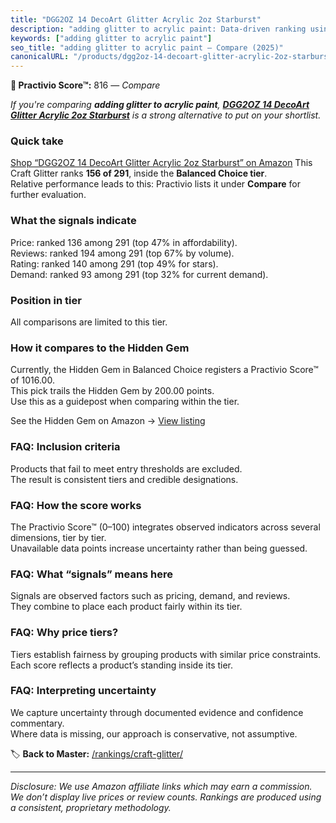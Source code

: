```yaml
---
title: "DGG2OZ 14 DecoArt Glitter Acrylic 2oz Starburst"
description: "adding glitter to acrylic paint: Data-driven ranking using the Practivio Score™. Positioned by quality, value, demand, findability, momentum."
keywords: ["adding glitter to acrylic paint"]
seo_title: "adding glitter to acrylic paint — Compare (2025)"
canonicalURL: "/products/dgg2oz-14-decoart-glitter-acrylic-2oz-starburst-B07MZZYPVT/"
---
```


**🛒 Practivio Score™:** 816 — _Compare_


*If you're comparing **adding glitter to acrylic paint**, **[DGG2OZ 14 DecoArt Glitter Acrylic 2oz Starburst](https://www.amazon.com/dp/B07MZZYPVT?tag=practivio-20)** is a strong alternative to put on your shortlist.*
### Quick take
[Shop “DGG2OZ 14 DecoArt Glitter Acrylic 2oz Starburst” on Amazon](https://www.amazon.com/dp/B07MZZYPVT?tag=practivio-20)
This Craft Glitter ranks **156 of 291**, inside the **Balanced Choice tier**.  
Relative performance leads to this: Practivio lists it under **Compare** for further evaluation.

### What the signals indicate
Price: ranked 136 among 291 (top 47% in affordability).  
Reviews: ranked 194 among 291 (top 67% by volume).  
Rating: ranked 140 among 291 (top 49% for stars).  
Demand: ranked 93 among 291 (top 32% for current demand).

### Position in tier
All comparisons are limited to this tier.

### How it compares to the Hidden Gem
Currently, the Hidden Gem in Balanced Choice registers a Practivio Score™ of 1016.00.  
This pick trails the Hidden Gem by 200.00 points.  
Use this as a guidepost when comparing within the tier.  

See the Hidden Gem on Amazon → [View listing](https://www.amazon.com/dp/B009WLPEJA?tag=practivio-20)

### FAQ: Inclusion criteria
Products that fail to meet entry thresholds are excluded.  
The result is consistent tiers and credible designations.

### FAQ: How the score works
The Practivio Score™ (0–100) integrates observed indicators across several dimensions, tier by tier.  
Unavailable data points increase uncertainty rather than being guessed.

### FAQ: What “signals” means here
Signals are observed factors such as pricing, demand, and reviews.  
They combine to place each product fairly within its tier.

### FAQ: Why price tiers?
Tiers establish fairness by grouping products with similar price constraints.  
Each score reflects a product’s standing inside its tier.

### FAQ: Interpreting uncertainty
We capture uncertainty through documented evidence and confidence commentary.  
Where data is missing, our approach is conservative, not assumptive.

<!-- Missing template for Compare/CompareWithinPriceClass -->


🏷️ **Back to Master:** [/rankings/craft-glitter/](/rankings/craft-glitter/)

---
_Disclosure: We use Amazon affiliate links which may earn a commission. We don’t display live prices or review counts. Rankings are produced using a consistent, proprietary methodology._
